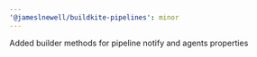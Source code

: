 ```yaml
---
'@jameslnewell/buildkite-pipelines': minor
---
```


Added builder methods for pipeline notify and agents properties
